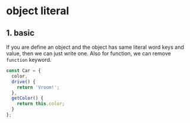 # object literal

## 1. basic

If you are define an object and the object has same literal word keys and value, then we can just write one. Also for function, we can remove `function` keyword.

```js
const Car = {
  color,
  drive() {
    return 'Vroom!';
  },
  getColor() {
    return this.color;
  }
};
```